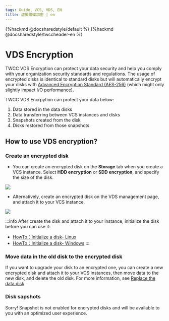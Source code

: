 ```yaml
---
tags: Guide, VCS, VDS, EN
title: 虛擬磁碟加密 | en
---
```


{%hackmd @docsharedstyle/default %}
{%hackmd @docsharedstyle/twccheader-en %}

# VDS Encryption

TWCC VDS Encryption can protect your data security and help you comply with your organization security standards and regulations. The usage of encrypted disks is identical to standard disks but will automatically encrypt your disks with [Advanced Encryption Standard (AES-256)](https://en.wikipedia.org/wiki/Advanced_Encryption_Standard) (which might only slightly impact I/O performance).

TWCC VDS Encrpytion can protect your data below:

1. Data stored in the data disks
2. Data transferring between VCS instances and disks
3. Snapshots created from the disk
4. Disks restored from those snapshots

## How to use VDS encryption?

### Create an encrypted disk

- You can create an encrypted disk on the **Storage** tab when you create a VCS instance. Select **HDD encryption** or **SDD encryption**, and specify the size of the disk.

![](https://cos.twcc.ai/SYS-MANUAL/uploads/upload_cdd50dbebbd4b2a49bcb9c22f954fedc.png)

  
- Alternatively, create an encrypted disk on the VDS management page, and attach it to your VCS instance.

![](https://cos.twcc.ai/SYS-MANUAL/uploads/upload_5f591d3f5f217883c38c8f73be44741d.png)


:::info
After create the disk and attach it to your instance, initialize the disk before you can use it:
- [<ins>HowTo：Initialize a disk- Linux</ins>](https://man.twcc.ai/@twccdocs/howto-bss-init-vol-linux-en)
- [<ins>HowTo：Initialize a disk- Windows</ins>](https://man.twcc.ai/@twccdocs/howto-bss-init-vol-windows-en)
:::

### Move data in the old disk to the encrypted disk

If you want to upgrade your disk to an encrypted one, you can create a new encrypted disk and attach it to your VCS instances, then move data to the new disk, and delete the old disk. For more information, see [Replace the data disk](https://man.twcc.ai/@twccdocs/howto-bss-replace-data-vol-en).


### Disk sapshots

Sorry! Snapshot is not enabled for encrypted disks and will be available to you with an optimized user experience.